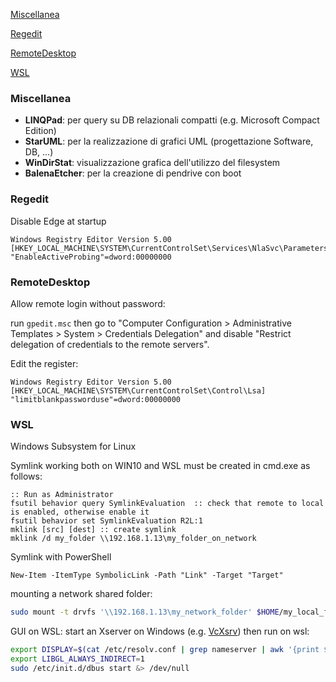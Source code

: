 [Miscellanea](#miscellanea)

[Regedit](#regedit)

[RemoteDesktop](#remotedesktop)

[WSL](#wsl)

### Miscellanea

- **LINQPad**: per query su DB relazionali compatti (e.g. Microsoft Compact Edition)
- **StarUML**: per la realizzazione di grafici UML (progettazione Software, DB, ...)
- **WinDirStat**: visualizzazione grafica dell'utilizzo del filesystem
- **BalenaEtcher**: per la creazione di pendrive con boot


### Regedit

Disable Edge at startup
```regedit
Windows Registry Editor Version 5.00
[HKEY_LOCAL_MACHINE\SYSTEM\CurrentControlSet\Services\NlaSvc\Parameters\Internet]
"EnableActiveProbing"=dword:00000000
```

### RemoteDesktop
Allow remote login without password:

run `gpedit.msc`
then go to "Computer Configuration > Administrative Templates > System > Credentials Delegation"
and disable "Restrict delegation of credentials to the remote servers".

Edit the register:
```regedit
Windows Registry Editor Version 5.00
[HKEY_LOCAL_MACHINE\SYSTEM\CurrentControlSet\Control\Lsa]
"limitblankpassworduse"=dword:00000000
```

### WSL
Windows Subsystem for Linux

Symlink working both on WIN10 and WSL must be created in cmd.exe as follows:
```prompt
:: Run as Administrator
fsutil behavior query SymlinkEvaluation  :: check that remote to local is enabled, otherwise enable it
fsutil behavior set SymlinkEvaluation R2L:1
mklink [src] [dest] :: create symlink
mklink /d my_folder \\192.168.1.13\my_folder_on_network
```

Symlink with PowerShell
```prompt
New-Item -ItemType SymbolicLink -Path "Link" -Target "Target"
```

mounting a network shared folder:
```bash
sudo mount -t drvfs '\\192.168.1.13\my_network_folder' $HOME/my_local_folder
```

GUI on WSL:
start an Xserver on Windows (e.g. [VcXsrv](https://sourceforge.net/projects/vcxsrv/)) then run on wsl:
```bash
export DISPLAY=$(cat /etc/resolv.conf | grep nameserver | awk '{print $2; exit;}'):0.0
export LIBGL_ALWAYS_INDIRECT=1
sudo /etc/init.d/dbus start &> /dev/null
```

